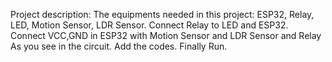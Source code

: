 Project description: 
The equipments needed in this project: ESP32, Relay, LED, Motion Sensor, LDR Sensor.
Connect Relay to LED and ESP32.
Connect VCC,GND in ESP32 with Motion Sensor and LDR Sensor and Relay As you see in the circuit.
Add the codes.
Finally Run.
